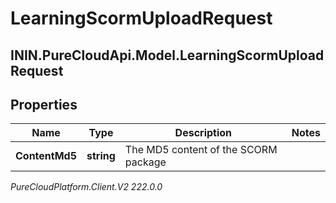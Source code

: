 # LearningScormUploadRequest

## ININ.PureCloudApi.Model.LearningScormUploadRequest

## Properties

|Name | Type | Description | Notes|
|------------ | ------------- | ------------- | -------------|
| **ContentMd5** | **string** | The MD5 content of the SCORM package | |



_PureCloudPlatform.Client.V2 222.0.0_
